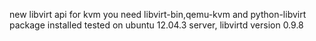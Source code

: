 new libvirt api for kvm
you need libvirt-bin,qemu-kvm and python-libvirt package installed
tested on ubuntu 12.04.3 server, libvirtd version 0.9.8
